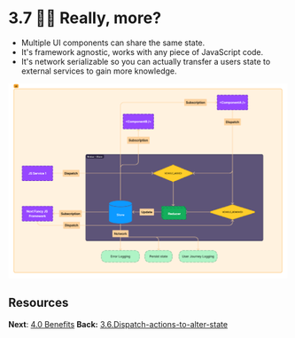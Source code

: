 # 3.7 🤷‍♂️ Really, more?
- Multiple UI components can share the same state. 
- It's framework agnostic, works with any piece of JavaScript code.
- It's network serializable so you can actually transfer a users state to external services to gain more knowledge. 

![Redux-9](assets/Redux-9.png)


## Resources

**Next**: [4.0 Benefits](4.0%20Benefits.md)
**Back:** [3.6.Dispatch-actions-to-alter-state](3.6.Dispatch-actions-to-alter-state.md)